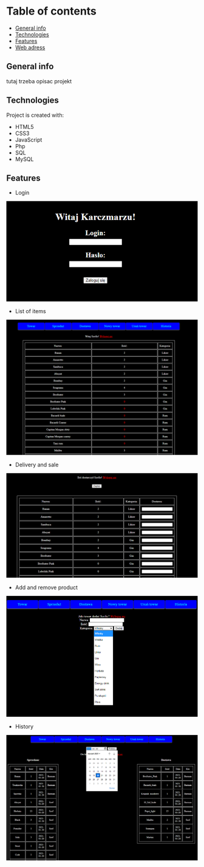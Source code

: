 # Table of contents
* [General info](#general-info)
* [Technologies](#technologies)
* [Features](#Features)
* [Web adress](#web-adress)
## General info
tutaj trzeba opisac projekt	
## Technologies
Project is created with:
* HTML5
* CSS3
* JavaScript
* Php
* SQL
* MySQL

## Features

* Login 

![](images/login.png)

* List of items

![](images/towar.png)

* Delivery and sale

![](images/dostawa.png)

* Add and remove product

![](images/dodawanie.png)

* History

![](images/historia.png)




